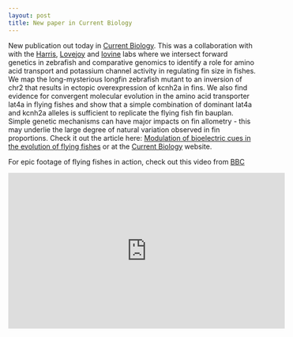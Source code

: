 ```yaml
---
layout: post
title: New paper in Current Biology
---
```


New publication out today in [Current Biology](https://doi.org/10.1016/j.cub.2021.08.054). This was a collaboration with with the [Harris](http://www.fishbonelab.org/harris/Home.html), [Lovejoy](https://www.utsc.utoronto.ca/~lovejoy/) and [Iovine](https://www.lehigh.edu/~inbios/Faculty/Iovine.html) labs where we intersect forward genetics in zebrafish and comparative genomics to identify a role for amino acid transport and potassium channel activity in regulating fin size in fishes. We map the long-mysterious longfin zebrafish mutant to an inversion of chr2 that results in ectopic overexpression of kcnh2a in fins.  We also find evidence for convergent molecular evolution in the amino acid transporter lat4a in flying fishes and show that a simple combination of dominant lat4a and kcnh2a alleles is sufficient to replicate the flying fish fin bauplan. Simple genetic mechanisms can have major impacts on fin allometry - this may underlie the large degree of natural variation observed in fin proportions. Check it out the article here: [Modulation of bioelectric cues in the evolution of flying fishes](https://www.daanelab.org/papers/daane-currentbiology0/) or at the [Current Biology](https://doi.org/10.1016/j.cub.2021.08.054) website.


For epic footage of flying fishes in action, check out this video from [BBC](https://www.youtube.com/watch?v=bk7McNUjWgw&ab_channel=BBCEarth)

<iframe width="560" height="315" src="https://www.youtube.com/embed/bk7McNUjWgw" title="YouTube video player" frameborder="0" allow="accelerometer; autoplay; clipboard-write; encrypted-media; gyroscope; picture-in-picture" allowfullscreen></iframe>
